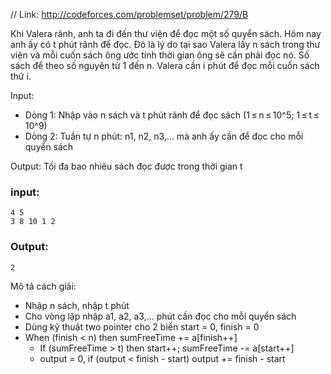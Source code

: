 // Link: http://codeforces.com/problemset/problem/279/B

Khi Valera rãnh, anh ta đi đến thư viện để đọc một số quyển sách. Hôm nay anh ấy có t phút rãnh để đọc. Đó là lý do tại sao Valera lấy n sách trong thư viện và mỗi cuốn sách ông ước tính thời gian ông sẽ cần phải đọc nó. Số sách để theo số nguyên từ 1 đến n. Valera cần i phút để đọc mỗi cuốn sách thứ i.


Input:
+ Dòng 1: Nhập vào n sách và t phút rãnh để đọc sách (1 ≤ n ≤ 10^5; 1 ≤ t ≤ 10^9)
+ Dòng 2: Tuần tự n phút: n1, n2, n3,...  mà anh ấy cần để đọc cho mỗi quyển sách

Output: Tối đa bao nhiêu sách đọc được trong thời gian t

### input:
```
4 5
3 8 10 1 2
```
### Output:
```
2
```

Mô tả cách giải:
+ Nhập n sách, nhập t phút
+ Cho vòng lặp nhập a1, a2, a3,... phút cần đọc cho mỗi quyển sách
+ Dùng kỹ thuật two pointer cho 2 biến start = 0, finish = 0
+ When (finish < n) then sumFreeTime += a[finish++]
  + If (sumFreeTime > t) then start++; sumFreeTime -= a[start++]
  + output = 0, if (output < finish - start) output += finish - start
